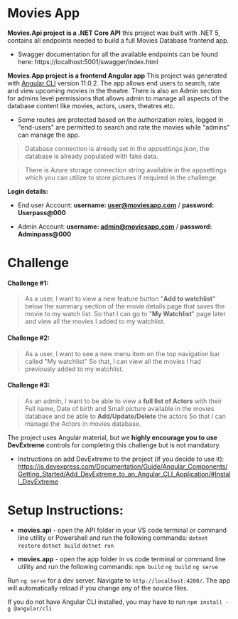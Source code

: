 
# Movies App

**Movies.Api project is a .NET Core API** this project was built with .NET 5, contains all endpoints needed to build a full Movies Database frontend app.
* Swagger documentation for all the available endpoints can be found here: https://localhost:5001/swagger/index.html

**Movies.App project is a frontend Angular app** This project was generated with [Angular CLI](https://github.com/angular/angular-cli) version 11.0.2. The app allows end users to search, rate and view upcoming movies in the theatre. There is also an Admin section for admins level permissions that allows admin to manage all aspects of the database content like movies, actors, users, theatres etc.

* Some routes are protected based on the authorization roles, logged in "end-users" are permitted to search and rate the movies while "admins" can manage the app.
 
> Database connection is already set in the appsettings.json, the database is already populated with fake data.

> There is Azure storage connection string available in the appsettings which you can utilize to store pictures if required in the challenge.

**Login details:**
- End user Account:
**username: user@moviesapp.com** / 
**password: Userpass@000**

- Admin Account:
**username: admin@moviesapp.com** / 
**password: Adminpass@000**

# Challenge

#### Challenge #1:
> As a user, 
I want to view a new feature button "**Add to watchlist**" below the summary section of the movie details page that saves the movie to my watch list. 
So that I can go to "**My Watchlist**" page later and view all the movies I added to my watchlist.


#### Challenge #2:
> As a user, 
I want to see a new menu item on the top navigation bar called "My watchlist"
So that, I can view all the movies I had previously added to my watchlist.


#### Challenge #3:
> As an admin,
I want to be able to view a **full list of Actors** with their Full name, Date of birth and Small picture available in the movies database and be able to **Add/Update/Delete** the actors
So that I can manage the Actors in movies database. 

The project uses Angular material, but we **highly encourage you to use DevExtreme** controls for completing this challenge but is not mandatory.
* Instructions on add DevExtreme to the project (if you decide to use it): https://js.devexpress.com/Documentation/Guide/Angular_Components/Getting_Started/Add_DevExtreme_to_an_Angular_CLI_Application/#Install_DevExtreme

# Setup Instructions:
- **movies.api** - open the API folder in your VS code terminal or command line utility or Powershell and run the following commands:
`dotnet restore`
`dotnet build`
`dotnet run`

- **movies.app** - open the app folder in vs code terminal or command line utility and run the following commands:
`npm build`
`ng build`
`ng serve`

Run `ng serve` for a dev server. Navigate to `http://localhost:4200/`. The app will automatically reload if you change any of the source files.

If you do not have Angular CLI installed, you may have to run `npm install -g @angular/cli`
